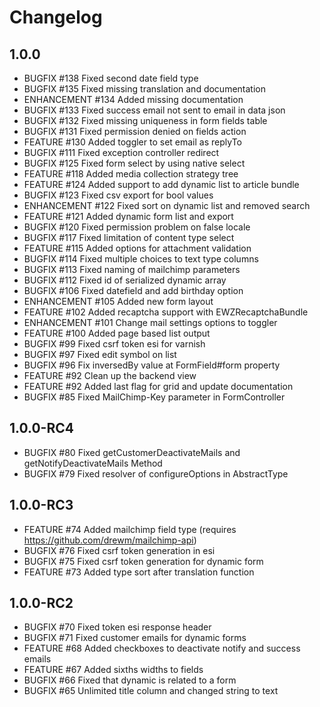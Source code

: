# Changelog

## 1.0.0

 - BUGFIX      #138   Fixed second date field type
 - BUGFIX      #135   Fixed missing translation and documentation
 - ENHANCEMENT #134   Added missing documentation
 - BUGFIX      #133   Fixed success email not sent to email in data json
 - BUGFIX      #132   Fixed missing uniqueness in form fields table
 - BUGFIX      #131   Fixed permission denied on fields action
 - FEATURE     #130   Added toggler to set email as replyTo
 - BUGFIX      #111   Fixed exception controller redirect
 - BUGFIX      #125   Fixed form select by using native select
 - FEATURE     #118   Added media collection strategy tree
 - FEATURE     #124   Added support to add dynamic list to article bundle
 - BUGFIX      #123   Fixed csv export for bool values
 - ENHANCEMENT #122   Fixed sort on dynamic list and removed search
 - FEATURE     #121   Added dynamic form list and export
 - BUGFIX      #120   Fixed permission problem on false locale
 - BUGFIX      #117   Fixed limitation of content type select
 - FEATURE     #115   Added options for attachment validation
 - BUGFIX      #114   Fixed multiple choices to text type columns
 - BUGFIX      #113   Fixed naming of mailchimp parameters
 - BUGFIX      #112   Fixed id of serialized dynamic array
 - BUGFIX      #106   Fixed datefield and add birthday option
 - ENHANCEMENT #105   Added new form layout
 - FEATURE     #102   Added recaptcha support with EWZRecaptchaBundle
 - ENHANCEMENT #101   Change mail settings options to toggler
 - FEATURE     #100   Added page based list output
 - BUGFIX      #99    Fixed csrf token esi for varnish
 - BUGFIX      #97    Fixed edit symbol on list
 - BUGFIX      #96    Fix inversedBy value at FormField#form property
 - FEATURE     #92    Clean up the backend view
 - FEATURE     #92    Added last flag for grid and update documentation
 - BUGFIX      #85    Fixed MailChimp-Key parameter in FormController

## 1.0.0-RC4

 - BUGFIX      #80    Fixed getCustomerDeactivateMails and getNotifyDeactivateMails Method
 - BUGFIX      #79    Fixed resolver of configureOptions in AbstractType

## 1.0.0-RC3

 - FEATURE     #74    Added mailchimp field type (requires https://github.com/drewm/mailchimp-api)
 - BUGFIX      #76    Fixed csrf token generation in esi
 - BUGFIX      #75    Fixed csrf token generation for dynamic form
 - FEATURE     #73    Added type sort after translation function

## 1.0.0-RC2

 - BUGFIX      #70    Fixed token esi response header
 - BUGFIX      #71    Fixed customer emails for dynamic forms
 - FEATURE     #68    Added checkboxes to deactivate notify and success emails
 - FEATURE     #67    Added sixths widths to fields
 - BUGFIX      #66    Fixed that dynamic is related to a form
 - BUGFIX      #65    Unlimited title column and changed string to text

